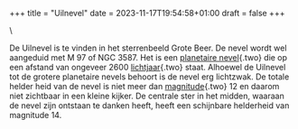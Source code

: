 +++
title = "Uilnevel"
date = 2023-11-17T19:54:58+01:00
draft = false
+++

\

De Uilnevel is te vinden in het sterrenbeeld Grote Beer. De nevel wordt
wel aangeduid met M 97 of NGC 3587. Het is een [planetaire
nevel](planetaire_nevel.html){.two} die op een afstand van ongeveer 2600
[lichtjaar](lichtjaa.html){.two} staat. Alhoewel de Uilnevel tot de
grotere planetaire nevels behoort is de nevel erg lichtzwak. De totale
helder heid van de nevel is niet meer dan
[magnitude](magnitud.html){.two} 12 en daarom niet zichtbaar in een
kleine kijker. De centrale ster in het midden, waaraan de nevel zijn
ontstaan te danken heeft, heeft een schijnbare helderheid van magnitude
14.
